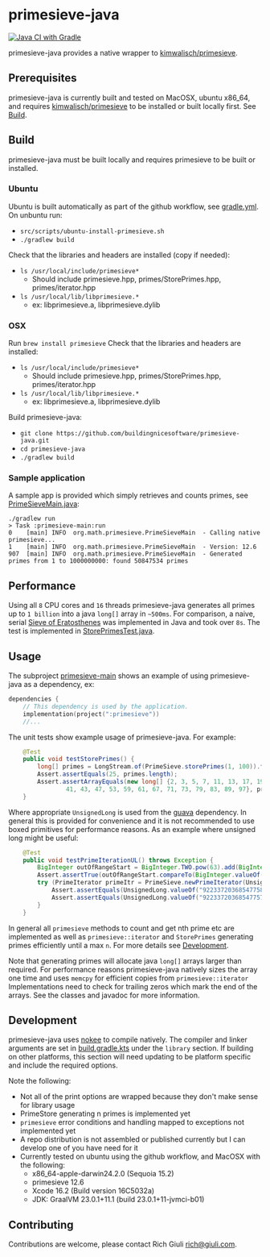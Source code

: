 # primesieve-java
[![Java CI with Gradle](https://github.com/buildingnicesoftware/primesieve-java/actions/workflows/gradle.yml/badge.svg)](https://github.com/buildingnicesoftware/primesieve-java/actions/workflows/gradle.yml)

primesieve-java provides a native wrapper to [kimwalisch/primesieve](https://github.com/kimwalisch/primesieve).

## Prerequisites
primesieve-java is currently built and tested on MacOSX, ubuntu x86_64, and requires [kimwalisch/primesieve](https://github.com/kimwalisch/primesieve) to be 
installed or built locally first. See [Build](#Build).

## Build
primesieve-java must be built locally and requires primesieve to be built or installed.
### Ubuntu
Ubuntu is built automatically as part of the github workflow, see [gradle.yml](.github/workflows/gradle.yml). On
unbuntu run:
* `src/scripts/ubuntu-install-primesieve.sh`
* `./gradlew build`

Check that the libraries and headers are installed (copy if needed):
* `ls /usr/local/include/primesieve*`
  * Should include primesieve.hpp, primes/StorePrimes.hpp, primes/iterator.hpp
* `ls /usr/local/lib/libprimesieve.*`
  * ex: libprimesieve.a, libprimesieve.dylib

### OSX
Run `brew install primesieve`
Check that the libraries and headers are installed:
* `ls /usr/local/include/primesieve*`
  * Should include primesieve.hpp, primes/StorePrimes.hpp, primes/iterator.hpp
* `ls /usr/local/lib/libprimesieve.*`
  * ex: libprimesieve.a, libprimesieve.dylib

Build primesieve-java:
* `git clone https://github.com/buildingnicesoftware/primesieve-java.git`
* `cd primesieve-java`
* `./gradlew build`

### Sample application
A sample app is provided which simply retrieves and counts primes, see 
[PrimeSieveMain.java](primesieve-main/src/main/java/org/math/primesieve/PrimeSieveMain.java):
```console
./gradlew run
> Task :primesieve-main:run
0    [main] INFO  org.math.primesieve.PrimeSieveMain  - Calling native primesieve...
1    [main] INFO  org.math.primesieve.PrimeSieveMain  - Version: 12.6
907  [main] INFO  org.math.primesieve.PrimeSieveMain  - Generated primes from 1 to 1000000000: found 50847534 primes
```

## Performance
Using all `8` CPU cores and `16` threads primesieve-java generates all primes up to `1 billion` into
a java `long[]` array in `~500ms`. For comparison, a naive, serial [Sieve of Eratosthenes](https://en.wikipedia.org/wiki/Sieve_of_Eratosthenes)
was implemented in Java and took over `8s`. The test is implemented in
[StorePrimesTest.java](primesieve/src/test/java/org/math/primesieve/StorePrimesTest.java).

## Usage
The subproject [primesieve-main](primesieve-main) shows an example of using primesieve-java as a dependency, ex:
```kotlin
dependencies {
    // This dependency is used by the application.
    implementation(project(":primesieve"))
    //...
```
The unit tests show example usage of primesieve-java. For example:
```java
    @Test
    public void testStorePrimes() {
        long[] primes = LongStream.of(PrimeSieve.storePrimes(1, 100)).filter(p->p!=0).toArray();
        Assert.assertEquals(25, primes.length);
        Assert.assertArrayEquals(new long[] {2, 3, 5, 7, 11, 13, 17, 19, 23, 29, 31, 37,
                41, 43, 47, 53, 59, 61, 67, 71, 73, 79, 83, 89, 97}, primes);
    }
```
Where appropriate `UnsignedLong` is used from the [guava](https://guava.dev/) dependency.
In general this is provided for convenience and it is not recommended to use boxed primitives for performance
reasons. As an example where unsigned long might be useful:
```java
    @Test
    public void testPrimeIterationUL() throws Exception {
        BigInteger outOfRangeStart = BigInteger.TWO.pow(63).add(BigInteger.ONE);
        Assert.assertTrue(outOfRangeStart.compareTo(BigInteger.valueOf(Long.MAX_VALUE)) > 0);
        try (PrimeIterator primeItr = PrimeSieve.newPrimeIterator(UnsignedLong.valueOf(outOfRangeStart.toString()))) {
            Assert.assertEquals(UnsignedLong.valueOf("9223372036854775837"), primeItr.nextULPrime());
            Assert.assertEquals(UnsignedLong.valueOf("9223372036854775783"), primeItr.prevULPrime());
        }
    }
```
In general all `primesieve` methods to count and get nth prime etc are implemented as well as `primesieve::iterator`
and `StorePrimes` generating primes efficiently until a max `n`. For more details see [Development](#Development).

Note that generating primes will allocate java `long[]` arrays larger than required. For performance
reasons primesieve-java natively sizes the array one time and uses `memcpy` for efficient
copies from `primesieve::iterator` Implementations need to check for trailing zeros which mark the
end of the arrays. See the classes and javadoc for more information.

## Development
primesieve-java uses [nokee](https://repo.nokee.dev/) to compile natively. The compiler and linker 
arguments are set in [build.gradle.kts](primesieve/build.gradle.kts) under the `library` section. 
If building on other platforms, this section will need updating to be platform specific and include
the required options.

Note the following:
* Not all of the print options are wrapped because they don't make sense for library usage
* PrimeStore generating n primes is implemented yet
* `primesieve` error conditions and handling mapped to exceptions not implemented yet
* A repo distribution is not assembled or published currently but I can develop one of you have need for it
* Currently tested on ubuntu using the github workflow, and MacOSX with the following:
  * x86_64-apple-darwin24.2.0 (Sequoia 15.2)
  * primesieve 12.6
  * Xcode 16.2 (Build version 16C5032a)
  * JDK: GraalVM 23.0.1+11.1 (build 23.0.1+11-jvmci-b01)

## Contributing
Contributions are welcome, please contact Rich Giuli <rich@giuli.com>.